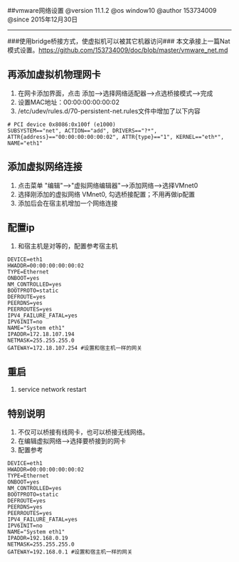 ##vmware网络设置
@version    11.1.2
@os         window10
@author     153734009
@since      2015年12月30日  

----------
###使用bridge桥接方式，使虚拟机可以被其它机器访问###
本文承接上一篇Nat模式设置。<https://github.com/153734009/doc/blob/master/vmware_net.md>

再添加虚拟机物理网卡
-----
1. 在网卡添加界面，点击 添加-->选择网络适配器-->点选桥接模式-->完成
2. 设置MAC地址：00:00:00:00:00:02
3. /etc/udev/rules.d/70-persistent-net.rules文件中增加了以下内容  
```
# PCI device 0x8086:0x100f (e1000)
SUBSYSTEM=="net", ACTION=="add", DRIVERS=="?*", ATTR{address}=="00:00:00:00:00:02", ATTR{type}=="1", KERNEL=="eth*", NAME="eth1"
```

添加虚拟网络连接
-----
1. 点击菜单 "编辑"-->"虚拟网络编辑器"-->添加网络-->选择VMnet0
2. 选择刚添加的虚拟网络 VMnet0, 勾选桥接配置；不用再做ip配置
3. 添加后会在宿主机增加一个网络连接

配置ip
-----
1. 和宿主机是对等的，配置参考宿主机
```
DEVICE=eth1  
HWADDR=00:00:00:00:00:02  
TYPE=Ethernet  
ONBOOT=yes
NM_CONTROLLED=yes
BOOTPROTO=static
DEFROUTE=yes
PEERDNS=yes
PEERROUTES=yes
IPV4_FAILURE_FATAL=yes
IPV6INIT=no
NAME="System eth1"
IPADDR=172.18.107.194
NETMASK=255.255.255.0
GATEWAY=172.18.107.254 #设置和宿主机一样的网关
```

重启
-----
1. service network restart

特别说明
-----
1. 不仅可以桥接有线网卡，也可以桥接无线网络。
2. 在编辑虚拟网络-->选择要桥接到的网卡
3. 配置参考
```
DEVICE=eth1  
HWADDR=00:00:00:00:00:02  
TYPE=Ethernet  
ONBOOT=yes
NM_CONTROLLED=yes
BOOTPROTO=static
DEFROUTE=yes
PEERDNS=yes
PEERROUTES=yes
IPV4_FAILURE_FATAL=yes
IPV6INIT=no
NAME="System eth1"
IPADDR=192.168.0.19
NETMASK=255.255.255.0
GATEWAY=192.168.0.1 #设置和宿主机一样的网关
```
